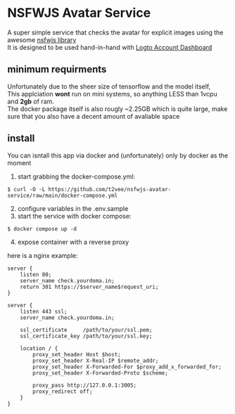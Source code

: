 # NSFWJS Avatar Service

A super simple service that checks the avatar for explicit images using the awesome [nsfwjs library](https://github.com/infinitered/nsfwjs)  
It is designed to be used hand-in-hand with [Logto Account Dashboard](https://github.com/t2vee/Logto-Account-Dashboard)

## minimum requirments
Unfortunately due to the sheer size of tensorflow and the model itself,  
This applciation **wont** run on mini systems, so anything LESS than 1vcpu and **2gb** of ram.  
The docker package itself is also rougly ~2.25GB which is quite large, make sure that you also have a decent amount of avaliable space

## install
You can isntall this app via docker and (unfortunately) only by docker as the moment  
1. start grabbing the docker-compose.yml:
```
$ curl -O -L https://github.com/t2vee/nsfwjs-avatar-service/raw/main/docker-compose.yml
```
2. configure variables in the .env.sample
3. start the service with docker compose:
```
$ docker compose up -d
```
4. expose container with a reverse proxy

here is a nginx example:
```
server {
    listen 80;
    server_name check.yourdoma.in;
    return 301 https://$server_name$request_uri;
}

server {
    listen 443 ssl;
    server_name check.yourdoma.in;

    ssl_certificate     /path/to/your/ssl.pem;
    ssl_certificate_key /path/to/your/ssl.key;

    location / {
        proxy_set_header Host $host;
        proxy_set_header X-Real-IP $remote_addr;
        proxy_set_header X-Forwarded-For $proxy_add_x_forwarded_for;
        proxy_set_header X-Forwarded-Proto $scheme;

        proxy_pass http://127.0.0.1:3005;
        proxy_redirect off;
    }
}
```
